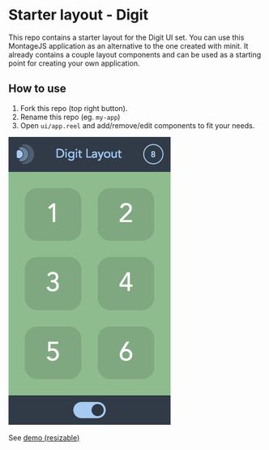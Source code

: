 # Starter layout - Digit

This repo contains a starter layout for the Digit UI set. You can use this MontageJS application as an alternative to the one created with minit. It already contains a couple layout components and can be used as a starting point for creating your own application.

## How to use

1. Fork this repo (top right button).
2. Rename this repo (eg. `my-app`)
3. Open `ui/app.reel` and add/remove/edit components to fit your needs.

![phone layout](demo/phone.png)

See [demo (resizable)](http://simurai.github.io/digit-layout/demo)
